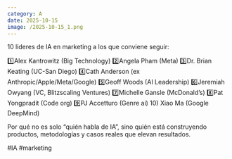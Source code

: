 ```yaml
--- 
category: A 
date: 2025-10-15 
image: /2025-10-15_1.png 
--- 
```


10 líderes de IA en marketing a los que conviene seguir:

1️⃣Alex Kantrowitz (Big Technology)
2️⃣Angela Pham (Meta)
3️⃣Dr. Brian Keating (UC-San Diego)
4️⃣Cath Anderson (ex Anthropic/Apple/Meta/Google)
5️⃣Geoff Woods (AI Leadership)
6️⃣Jeremiah Owyang (VC, Blitzscaling Ventures)
7️⃣Michelle Gansle (McDonald’s)
8️⃣Pat Yongpradit (Code org)
9️⃣PJ Accetturo (Genre ai)
10) Xiao Ma (Google DeepMind)

Por qué no es solo “quién habla de IA”, sino quién está construyendo productos, metodologías y casos reales que elevan resultados. 

#IA #marketing